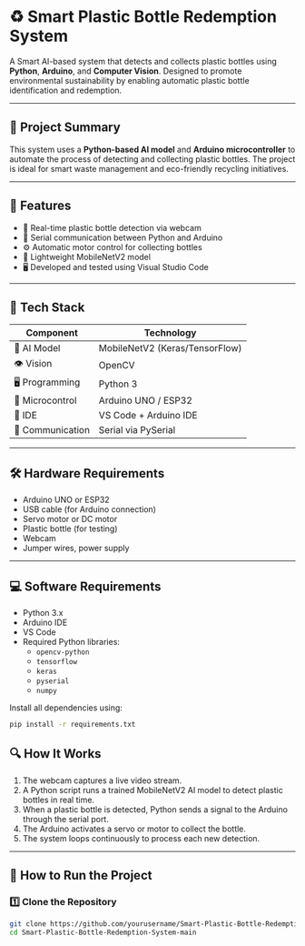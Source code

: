 # ♻️ Smart Plastic Bottle Redemption System

A Smart AI-based system that detects and collects plastic bottles using **Python**, **Arduino**, and **Computer Vision**. Designed to promote environmental sustainability by enabling automatic plastic bottle identification and redemption.

---

## 📌 Project Summary

This system uses a **Python-based AI model** and **Arduino microcontroller** to automate the process of detecting and collecting plastic bottles. The project is ideal for smart waste management and eco-friendly recycling initiatives.

---

## 🚀 Features

- 🎯 Real-time plastic bottle detection via webcam
- 🔌 Serial communication between Python and Arduino
- ⚙️ Automatic motor control for collecting bottles
- 🧠 Lightweight MobileNetV2 model
- 🖥 Developed and tested using Visual Studio Code

---

## 🧰 Tech Stack

| Component       | Technology               |
|----------------|---------------------------|
| 🧠 AI Model     | MobileNetV2 (Keras/TensorFlow) |
| 👁️ Vision       | OpenCV                    |
| 🖥 Programming  | Python 3                  |
| 🔌 Microcontrol | Arduino UNO / ESP32       |
| 🔧 IDE          | VS Code + Arduino IDE     |
| 🔁 Communication| Serial via PySerial       |

---

## 🛠 Hardware Requirements

- Arduino UNO or ESP32
- USB cable (for Arduino connection)
- Servo motor or DC motor
- Plastic bottle (for testing)
- Webcam
- Jumper wires, power supply

---

## 💻 Software Requirements

- Python 3.x
- Arduino IDE
- VS Code
- Required Python libraries:
  - `opencv-python`
  - `tensorflow`
  - `keras`
  - `pyserial`
  - `numpy`

Install all dependencies using:

```bash
pip install -r requirements.txt

```
## 🔍 How It Works

1. The webcam captures a live video stream.
2. A Python script runs a trained MobileNetV2 AI model to detect plastic bottles in real time.
3. When a plastic bottle is detected, Python sends a signal to the Arduino through the serial port.
4. The Arduino activates a servo or motor to collect the bottle.
5. The system loops continuously to process each new detection.

---

## 🧪 How to Run the Project

### 1️⃣ Clone the Repository

```bash
git clone https://github.com/yourusername/Smart-Plastic-Bottle-Redemption-System-main.git
cd Smart-Plastic-Bottle-Redemption-System-main




